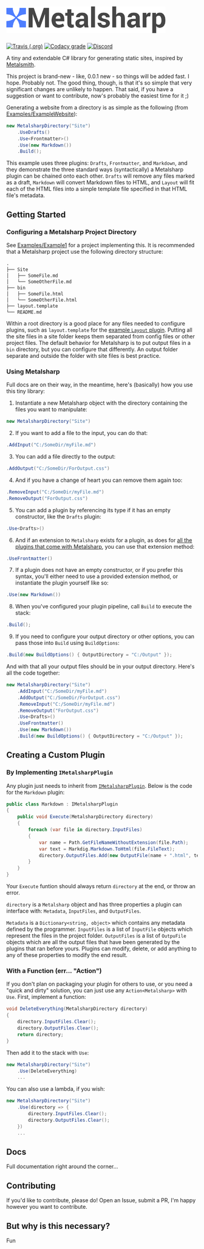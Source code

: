 <h1><img src="Metalsharp.png" height="70"/></h1>

[![Travis (.org)](https://img.shields.io/travis/IanWold/Metalsharp.svg?logo=travis&logoColor=white&style=flat-square)](https://travis-ci.org/IanWold/Metalsharp)
[![Codacy grade](https://img.shields.io/codacy/grade/29c18f6bc08146e884e173ad1262cead.svg?logo=codacy&logoColor=white&style=flat-square)](https://app.codacy.com/project/IanWold/Metalsharp/dashboard) 
[![Discord](https://img.shields.io/discord/517023630224523274.svg?logo=discord&logoColor=white&style=flat-square)](https://discord.gg/HrxyfFP)

A tiny and extendable C# library for generating static sites, inspired by [Metalsmith](http://www.metalsmith.io/).

This project is brand-new - like, 0.0.1 new - so things will be added fast. I hope. Probably not. The good thing, though, is that it's so simple that very significant changes are unlikely to happen. That said, if you have a suggestion or want to contribute, now's probably the easiest time for it ;)

Generating a website from a directory is as simple as the following (from [Examples/ExampleWebsite](https://github.com/IanWold/Metalsharp/tree/master/Examples/ExampleWebsite)):

```c#
new MetalsharpDirectory("Site")
    .UseDrafts()
    .Use<Frontmatter>()
    .Use(new Markdown())
    .Build();
```

This example uses three plugins: `Drafts`, `Frontmatter`, and `Markdown`, and they demonstrate the three standard ways (syntactically) a Metalsharp plugin can be chained onto each other. `Drafts` will remove any files marked as a draft, `Markdown` will convert Markdown files to HTML, and `Layout` will fit each of the HTML files into a simple template file specified in that HTML file's metadata.

## Getting Started

### Configuring a Metalsharp Project Directory

See [Examples/Example1](https://github.com/IanWold/Metalsharp/tree/master/Examples/ExampleWebsite) for a project implementing this. It is recommended that a Metalsharp project use the following directory structure:

```text
.
├── Site
│   ├── SomeFile.md
│   └── SomeOtherFile.md
├── bin
│   ├── SomeFile.html
│   └── SomeOtherFile.html
├── layout.template
└── README.md
```

Within a root directory is a good place for any files needed to configure plugins, such as `layout.template` for the [example `Layout` plugin](https://github.com/IanWold/Metalsharp/tree/master/Examples/ExamplePlugin). Putting all the site files in a site folder keeps them separated from config files or other project files. The default behavior for Metalsharp is to put output files in a `bin` directory, but you can configure that differently. An output folder separate and outside the folder with site files is best practice.

### Using Metalsharp

Full docs are on their way, in the meantime, here's (basically) how you use this tiny library:

1. Instantiate a new Metalsharp object with the directory containing the files you want to manipulate:

```c#
new MetalsharpDirectory("Site")
```

2. If you want to add a file to the input, you can do that:

```c#
.AddInput("C:/SomeDir/myFile.md")
```

3. You can add a file directly to the output:

```c#
.AddOutput("C:/SomeDir/ForOutput.css")
```

4. And if you have a change of heart you can remove them again too:

```c#
.RemoveInput("C:/SomeDir/myFile.md")
.RemoveOutput("ForOutput.css")
```

5. You can add a plugin by referencing its type if it has an empty constructor, like the `Drafts` plugin:

```c#
.Use<Drafts>()
```

6. And if an extension to `Metalsharp` exists for a plugin, as does for [all the plugins that come with Metalsharp](https://github.com/IanWold/Metalsharp/blob/master/Metalsharp/Plugins/MetalsharpExtensions.cs), you can use that extension method:

```c#
.UseFrontmatter()
```

7. If a plugin does not have an empty constructor, or if you prefer this syntax, you'll either need to use a provided extension method, or instantiate the plugin yourself like so:

```c#
.Use(new Markdown())
```

8. When you've configured your plugin pipeline, call `Build` to execute the stack:

```c#
.Build();
```

9. If you need to configure your output directory or other options, you can pass those into `Build` using `BuildOptions`:

```c#
.Build(new BuildOptions() { OutputDirectory = "C:/Output" });
```

And with that all your output files should be in your output directory. Here's all the code together:

```c#
new MetalsharpDirectory("Site")
	.AddInput("C:/SomeDir/myFile.md")
	.AddOutput("C:/SomeDir/ForOutput.css")
	.RemoveInput("C:/SomeDir/myFile.md")
	.RemoveOutput("ForOutput.css")
	.Use<Drafts>()
	.UseFrontmatter()
	.Use(new Markdown())
	.Build(new BuildOptions() { OutputDirectory = "C:/Output" });
```

## Creating a Custom Plugin

### By Implementing `IMetalsharpPlugin`

Any plugin just needs to inherit from [`IMetalsharpPlugin`](https://github.com/IanWold/Metalsharp/blob/master/Metalsharp/Interfaces/IMetalsharpPlugin.cs). Below is the code for the `Markdown` plugin:

```c#
public class Markdown : IMetalsharpPlugin
{
    public void Execute(MetalsharpDirectory directory)
    {
        foreach (var file in directory.InputFiles)
        {
            var name = Path.GetFileNameWithoutExtension(file.Path);
            var text = Markdig.Markdown.ToHtml(file.FileText);
            directory.OutputFiles.Add(new OutputFile(name + ".html", text) { Metadata = file.Metadata });
        }
    }
}
```

Your `Execute` funtion should always return `directory` at the end, or throw an error.

`directory` is a `Metalsharp` object and has three properties a plugin can interface with: `Metadata`, `InputFiles`, and `OutputFiles`.

`Metadata` is a `Dictionary<string, object>` which contains any metadata defined by the programmer. `InputFiles` is a list of `InputFile` objects which represent the files in the project folder. `OutputFiles` is a list of `OutpuFile` objects which are all the output files that have been generated by the plugins that ran before yours. Plugins can modify, delete, or add anything to any of these properties to modify the end result.

### With a Function (err... "Action")

If you don't plan on packaging your plugin for others to use, or you need a "quick and dirty" solution, you can just use any `Action<Metalsharp>` with `Use`. First, implement a function:

```c#
void DeleteEverything(MetalsharpDirectory directory)
{
	directory.InputFiles.Clear();
	directory.OutputFiles.Clear();
	return directory;
}
```

Then add it to the stack with `Use`:

```c#
new MetalsharpDirectory("Site")
	.Use(DeleteEverything)
	...
```

You can also use a lambda, if you wish:

```c#
new MetalsharpDirectory("Site")
	.Use(directory => {
		directory.InputFiles.Clear();
		directory.OutputFiles.Clear();
	})
	...
```

## Docs

Full documentation right around the corner...

## Contributing

If you'd like to contribute, please do! Open an Issue, submit a PR, I'm happy however you want to contribute.

## But why is this necessary?

Fun

